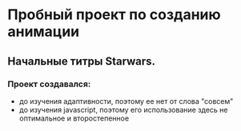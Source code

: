 # Пробный проект по созданию анимации
## Начальные титры Starwars. 
### Проект создавался: 
* до изучения адаптивности, поэтому ее нет от слова "совсем"
* до изучения javascript, поэтому его использование здесь не оптимальное и второстепенное
